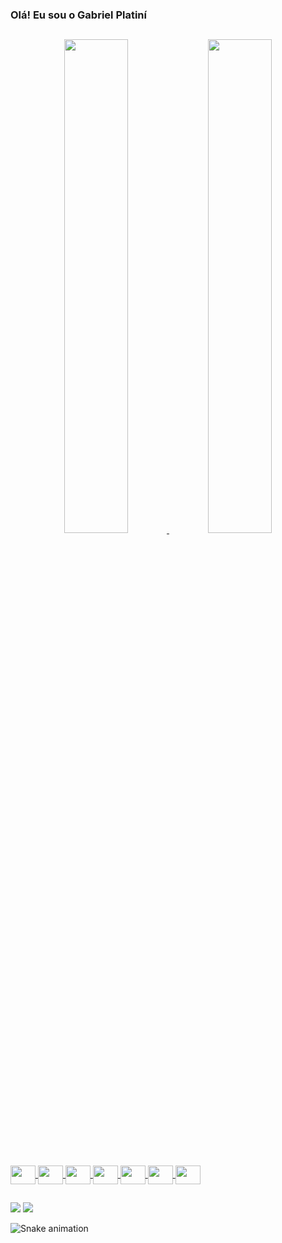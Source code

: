 ### Olá! Eu sou o Gabriel Platiní
##
<div align="center">
  <a href="https://github.com/GPlatini">
  <img width="45%" src="https://github-readme-stats.vercel.app/api?username=GPlatini&show_icons=true&theme=apprentice&include_all_commits=true&count_private=true"/>
  <img width="45%" src="https://github-readme-stats.vercel.app/api/top-langs/?username=GPlatini&layout=compact&langs_count=7&theme=apprentice"/>
</div>

  ##
  
  <div style="display: inline_block"><br>
  <img align="center" height="30" width="40" src="https://cdn.jsdelivr.net/gh/devicons/devicon/icons/html5/html5-original.svg" />
  <img align="center" height="30" width="40" src="https://cdn.jsdelivr.net/gh/devicons/devicon/icons/css3/css3-original.svg" />
  <img align="center" height="30" width="40" src="https://cdn.jsdelivr.net/gh/devicons/devicon/icons/csharp/csharp-original.svg" />
  <img align="center" height="30" width="40" src="https://cdn.jsdelivr.net/gh/devicons/devicon/icons/javascript/javascript-original.svg" />
  <img align="center" height="30" width="40" src="https://cdn.jsdelivr.net/gh/devicons/devicon/icons/angularjs/angularjs-original.svg" />
  <img align="center" height="30" width="40" src="https://cdn.jsdelivr.net/gh/devicons/devicon/icons/typescript/typescript-original.svg" />
  <img align="center" height="30" width="40" src="https://cdn.jsdelivr.net/gh/devicons/devicon/icons/mysql/mysql-original.svg" />
  
</div>
  
  ##
  
  <div> 
  <a href="mailto:gabriel_platini@live.com" target="_blank"><img src="https://img.shields.io/badge/Microsoft_Outlook-0078D4?style=for-the-badge&logo=microsoft-outlook&logoColor=white"></a>
  <a href="https://www.linkedin.com/in/gabriel-platin%C3%AD-50b500216/" target="_blank"><img src="https://img.shields.io/badge/-LinkedIn-%230077B5?style=for-the- badge&logo=linkedin&logoColor=white" target="_blank"></a>     
  </div>

  ![Snake animation](https://github.com/GPlatini/GPlatini/tree/main/.github/workflows)
